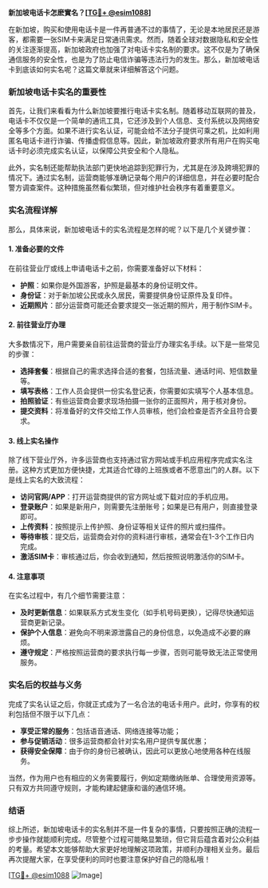 **新加坡电话卡怎麽實名？[[TG💪+ @esim1088](https://t.me/s/esim1088)]**

在新加坡，购买和使用电话卡是一件再普通不过的事情了，无论是本地居民还是游客，都需要一张SIM卡来满足日常通讯需求。然而，随着全球对数据隐私和安全性的关注逐渐提高，新加坡政府也加强了对电话卡实名制的要求。这不仅是为了确保通信服务的安全性，也是为了防止电信诈骗等违法行为的发生。那么，新加坡电话卡到底该如何实名呢？这篇文章就来详细解答这个问题。

### 新加坡电话卡实名的重要性

首先，让我们来看看为什么新加坡要推行电话卡实名制。随着移动互联网的普及，电话卡不仅仅是一个简单的通讯工具，它还涉及到个人信息、支付系统以及网络安全等多个方面。如果不进行实名认证，可能会给不法分子提供可乘之机，比如利用匿名电话卡进行诈骗、传播虚假信息等。因此，新加坡政府要求所有用户在购买电话卡时必须完成实名认证，以保障公共安全和个人隐私。

此外，实名制还能帮助执法部门更快地追踪到犯罪行为，尤其是在涉及跨境犯罪的情况下。通过实名制，运营商能够准确记录每个用户的详细信息，并在必要时配合警方调查案件。这种措施虽然看似繁琐，但对维护社会秩序有着重要意义。

### 实名流程详解

那么，具体来说，新加坡电话卡的实名流程是怎样的呢？以下是几个关键步骤：

#### 1. 准备必要的文件

在前往营业厅或线上申请电话卡之前，你需要准备好以下材料：

- **护照**：如果你是外国游客，护照是最基本的身份证明文件。
- **身份证**：对于新加坡公民或永久居民，需要提供身份证原件及复印件。
- **近期照片**：部分运营商可能还会要求提交一张近期的照片，用于制作SIM卡。

#### 2. 前往营业厅办理

大多数情况下，用户需要亲自前往运营商的营业厅办理实名手续。以下是一些常见的步骤：

- **选择套餐**：根据自己的需求选择合适的套餐，包括流量、通话时间、短信数量等。
- **填写表格**：工作人员会提供一份实名登记表，你需要如实填写个人基本信息。
- **拍照验证**：有些运营商会要求现场拍摄一张你的正面照片，用于核对身份。
- **提交资料**：将准备好的文件交给工作人员审核，他们会检查是否齐全且符合要求。

#### 3. 线上实名操作

除了线下营业厅外，许多运营商也支持通过官方网站或手机应用程序完成实名注册。这种方式更加方便快捷，尤其适合忙碌的上班族或者不愿意出门的人群。以下是线上实名的大致流程：

- **访问官网/APP**：打开运营商提供的官方网址或下载对应的手机应用。
- **登录账户**：如果是新用户，则需要先注册账号；如果是已有用户，则直接登录即可。
- **上传资料**：按照提示上传护照、身份证等相关证件的照片或扫描件。
- **等待审核**：提交后，运营商会对你的资料进行审核，通常会在1-3个工作日内完成。
- **激活SIM卡**：审核通过后，你会收到通知，然后按照说明激活你的SIM卡。

#### 4. 注意事项

在实名过程中，有几个细节需要注意：

- **及时更新信息**：如果联系方式发生变化（如手机号码更换），记得尽快通知运营商更新记录。
- **保护个人信息**：避免向不明来源泄露自己的身份信息，以免造成不必要的麻烦。
- **遵守规定**：严格按照运营商的要求执行每一步骤，否则可能导致无法正常使用服务。

### 实名后的权益与义务

完成了实名认证之后，你就正式成为了一名合法的电话卡用户。此时，你享有的权利包括但不限于以下几点：

- **享受正常的服务**：包括语音通话、网络连接等功能；
- **参与促销活动**：很多运营商都会针对实名用户提供专属优惠；
- **获得安全保障**：由于你的身份已被确认，因此可以更放心地使用各种在线服务。

当然，作为用户也有相应的义务需要履行，例如定期缴纳账单、合理使用资源等。只有双方共同遵守规则，才能构建起健康和谐的通信环境。

### 结语

综上所述，新加坡电话卡的实名制并不是一件复杂的事情，只要按照正确的流程一步步操作就能顺利完成。尽管整个过程可能略显繁琐，但它背后蕴含着对公众利益的考量。希望本文能够帮助大家更好地理解这项政策，并顺利办理相关业务。最后再次提醒大家，在享受便利的同时也要注意保护好自己的隐私哦！

[[TG💪+ @esim1088](https://t.me/s/esim1088) ![Image](https://i.postimg.cc/4NQfJmqS/Snipaste-2025-05-13-00-14-12.png)]